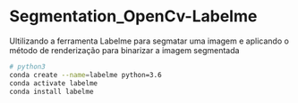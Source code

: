 # Segmentation_OpenCv-Labelme
Ultilizando a ferramenta Labelme para segmatar uma imagem e aplicando o método de renderização para binarizar a imagem segmentada


```bash
# python3
conda create --name=labelme python=3.6
conda activate labelme
conda install labelme
```
